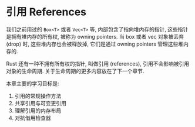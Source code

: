 # 引用 References

我们之前用过的 `Box<T>` 或者 `Vec<T>` 等, 内部包含了指向堆内存的指针, 这些指针是拥有堆内存的所有权,
被称为 owning pointers. 当 box 或者 vec 对象被丢弃 (drop) 时, 这些堆内存也会被释放掉,
它们是通过 owning pointers 管理这些堆内存的.

Rust 还有一种不拥有所有权的指针, 叫做引用 (references), 引用不会影响被引用对象的生命周期.
关于生命周期的更多内容放在了下一个章节.

本章主要的学习目标是:

1. 引用的常规操作方法
2. 共享引用与可变更引用
3. 理解引用的内存布局
4. 对抗借用检查器
